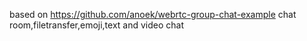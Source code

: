 based on https://github.com/anoek/webrtc-group-chat-example chat room,filetransfer,emoji,text and video chat
